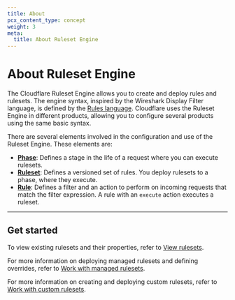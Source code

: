 ```yaml
---
title: About
pcx_content_type: concept
weight: 3
meta:
  title: About Ruleset Engine
---
```


# About Ruleset Engine

The Cloudflare Ruleset Engine allows you to create and deploy rules and rulesets. The engine syntax, inspired by the Wireshark Display Filter language, is defined by the [Rules language](/ruleset-engine/rules-language/). Cloudflare uses the Ruleset Engine in different products, allowing you to configure several products using the same basic syntax.

There are several elements involved in the configuration and use of the Ruleset Engine. These elements are:

- [**Phase**](/ruleset-engine/about/phases/): Defines a stage in the life of a request where you can execute rulesets.
- [**Ruleset**](/ruleset-engine/about/rulesets/): Defines a versioned set of rules. You deploy rulesets to a phase, where they execute.
- [**Rule**](/ruleset-engine/about/rules/): Defines a filter and an action to perform on incoming requests that match the filter expression. A rule with an `execute` action executes a ruleset.

---

## Get started

To view existing rulesets and their properties, refer to [View rulesets](/ruleset-engine/basic-operations/view-rulesets/).

For more information on deploying managed rulesets and defining overrides, refer to [Work with managed rulesets](/ruleset-engine/managed-rulesets/).

For more information on creating and deploying custom rulesets, refer to [Work with custom rulesets](/ruleset-engine/custom-rulesets/).
